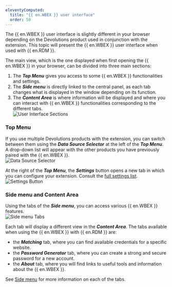 ```yaml
---
eleventyComputed:
  title: "{{ en.WBEX }} user interface"
  order: 50
---
```

The {{ en.WBEX }} user interface is slightly different in your browser depending on the Devolutions product used in conjunction with the extension. This topic will present the {{ en.WBEX }} user interface when used with {{ en.RDM }}.  

The main view, which is the one displayed when first opening the {{ en.WBEX }} in your browser, can be divided into three main sections:  

1. The ***Top Menu*** gives you access to some {{ en.WBEX }} functionalities and settings. 
1. The ***Side menu*** is directly linked to the central panel, as each tab changes what is displayed in the window depending on its function. 
1. The ***Content Area*** is where information will be displayed and where you can interact with {{ en.WBEX }} functionalities corresponding to the different tabs.  
![User Interface Sections](https://webdevolutions.azureedge.net/docs/en/rdm/windows/RDMWin2119.png) 

### Top Menu 

If you use multiple Devolutions products with the extension, you can switch between them using the ***Data Source Selector*** at the left of the ***Top Menu***. A drop-down list will appear with the other products you have previously paired with the {{ en.WBEX }}.  
![Data Source Selector](https://webdevolutions.azureedge.net/docs/en/rdm/windows/RDMWin2120.png) 

At the right of the ***Top Menu***, the ***Settings*** button opens a new tab in which you can configure your extension. Consult the [full settings list](/rdm/windows/workspace-browser-extension/settings/).  
![Settings Button](https://webdevolutions.azureedge.net/docs/en/rdm/windows/RDMWin2121.png) 

### Side menu and Content Area 

Using the tabs of the ***Side menu***, you can access various {{ en.WBEX }} features.  
![Side menu Tabs](https://webdevolutions.azureedge.net/docs/en/rdm/windows/RDMWin2122.png) 

Each tab will display a different view in the ***Content Area***. The tabs available when using the {{ en.WBEX }} with {{ en.RDM }} are:  

* the ***Matching*** tab, where you can find available credentials for a specific website. 
* the ***Password Generator*** tab, where you can create a strong and secure password for a new account. 
* the ***About*** tab, where you will find links to useful tools and information about the {{ en.WBEX }}.  

See [Side menu](/rdm/windows/workspace-browser-extension/workspace-browser-extension-user-interface/side-menu/) for more information on each of the tabs. 

